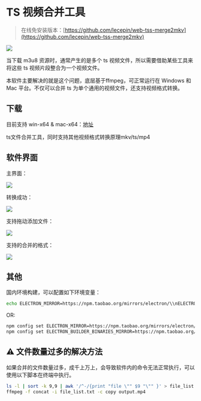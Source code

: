 # TS 视频合并工具

> 在线免安装版本：[https://github.com/lecepin/web-tss-merge2mkv](https://github.com/lecepin/web-tss-merge2mkv)

![](https://raw.githubusercontent.com/lecepin/tss-merge-to-mkv/master/readme/icon.png)

当下载 m3u8 资源时，通常产生的是多个 ts 视频文件，所以需要借助某些工具来将这些 ts 视频片段整合为一个视频文件。

本软件主要解决的就是这个问题，底层基于ffmpeg，可正常运行在 Windows 和 Mac 平台。不仅可以合并 ts 为单个通用的视频文件，还支持视频格式转换。


## 下载

目前支持 win-x64 & mac-x64：[地址](https://github.com/lecepin/tss-merge-to-mkv/releases)

ts文件合并工具，同时支持其他视频格式转换原理mkv/ts/mp4


## 软件界面

主界面：

![](https://raw.githubusercontent.com/lecepin/tss-merge-to-mkv/master/readme/1.png)

转换成功：

![](https://raw.githubusercontent.com/lecepin/tss-merge-to-mkv/master/readme/5.png)

支持拖动添加文件：

![](https://raw.githubusercontent.com/lecepin/tss-merge-to-mkv/master/readme/3.png)

支持的合并的格式：

![](https://raw.githubusercontent.com/lecepin/tss-merge-to-mkv/master/readme/6.png)

## 其他

国内环境构建，可以配置如下环境变量：

```bash
echo ELECTRON_MIRROR=https://npm.taobao.org/mirrors/electron/\\nELECTRON_BUILDER_BINARIES_MIRROR=https://npm.taobao.org/mirrors/electron-builder-binaries/ >> ~/.npmrc
```

OR:
```bash
npm config set ELECTRON_MIRROR=https://npm.taobao.org/mirrors/electron/
npm config set ELECTRON_BUILDER_BINARIES_MIRROR=https://npm.taobao.org/mirrors/electron-builder-binaries/
```

## ⚠ 文件数量过多的解决方法

如果合并的文件数量过多，成千上万上，会导致软件内的命令无法正常执行，可以使用以下脚本在终端中执行。

```sh
ls -l | sort -k 9,9 | awk '/^-/{print "file \"" $9 "\"" }' > file_list.txt
ffmpeg -f concat -i file_list.txt -c copy output.mp4
```
